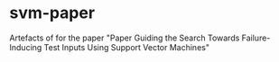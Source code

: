 # svm-paper
Artefacts of for the paper "Paper Guiding the Search Towards Failure-Inducing Test Inputs Using Support Vector Machines"
